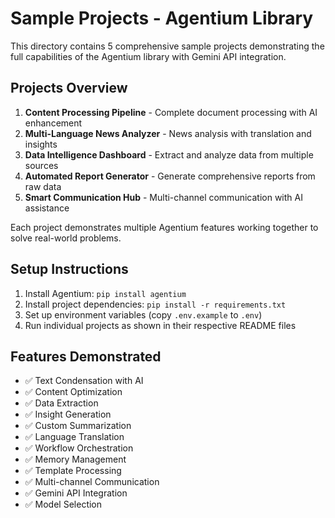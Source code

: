 # Sample Projects - Agentium Library

This directory contains 5 comprehensive sample projects demonstrating the full capabilities of the Agentium library with Gemini API integration.

## Projects Overview

1. **Content Processing Pipeline** - Complete document processing with AI enhancement
2. **Multi-Language News Analyzer** - News analysis with translation and insights
3. **Data Intelligence Dashboard** - Extract and analyze data from multiple sources
4. **Automated Report Generator** - Generate comprehensive reports from raw data
5. **Smart Communication Hub** - Multi-channel communication with AI assistance

Each project demonstrates multiple Agentium features working together to solve real-world problems.

## Setup Instructions

1. Install Agentium: `pip install agentium`
2. Install project dependencies: `pip install -r requirements.txt`
3. Set up environment variables (copy `.env.example` to `.env`)
4. Run individual projects as shown in their respective README files

## Features Demonstrated

- ✅ Text Condensation with AI
- ✅ Content Optimization 
- ✅ Data Extraction
- ✅ Insight Generation
- ✅ Custom Summarization
- ✅ Language Translation
- ✅ Workflow Orchestration
- ✅ Memory Management
- ✅ Template Processing
- ✅ Multi-channel Communication
- ✅ Gemini API Integration
- ✅ Model Selection